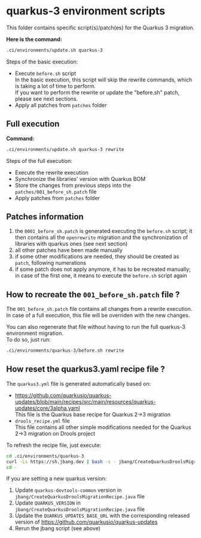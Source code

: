 # quarkus-3 environment scripts

This folder contains specific script(s)/patch(es) for the Quarkus 3 migration.

**Here is the command:**

```bash
.ci/environments/update.sh quarkus-3
```

Steps of the basic execution:

- Execute `before.sh` script  
  In the basic execution, this script will skip the rewrite commands, which is taking a lot of time to perform.  
  If you want to perform the rewrite or update the "before.sh" patch, please see next sections.
- Apply all patches from `patches` folder

## Full execution

**Command:**

```bash
.ci/environments/update.sh quarkus-3 rewrite
```

Steps of the full execution:

- Execute the rewrite execution
- Synchronize the libraries' version with Quarkus BOM
- Store the changes from previous steps into the `patches/001_before_sh.patch` file
- Apply patches from `patches` folder

## Patches information

1. the `0001_before_sh.patch` is generated executing the `before.sh` script; it then contains all the `openrewrite` migration and the synchronization of libraries with quarkus ones (see next section)
2. all other patches have been made manually
3. if some other modifications are needed, they should be created as `patch`, following numerations
4. if some patch does not apply anymore, it has to be recreated manually; in case of the first one, it means to execute the `before.sh` script again

## How to recreate the `001_before_sh.patch` file ?

The `001_before_sh.patch` file contains all changes from a rewrite execution.  
In case of a full execution, this file will be overriden with the new changes.

You can also regenerate that file without having to run the full quarkus-3 environment migration.  
To do so, just run:

```bash
.ci/environments/quarkus-3/before.sh rewrite
```

## How reset the quarkus3.yaml recipe file ?

The `quarkus3.yml` file is generated automatically based on:

- https://github.com/quarkusio/quarkus-updates/blob/main/recipes/src/main/resources/quarkus-updates/core/3alpha.yaml  
  This file is the Quarkus base recipe for Quarkus 2->3 migration
- `drools_recipe.yml` file  
  This file contains all other simple modifications needed for the Quarkus 2->3 migration on Drools project
  
To refresh the recipe file, just execute:

```bash
cd .ci/environments/quarkus-3
curl -Ls https://sh.jbang.dev | bash -s - jbang/CreateQuarkusDroolsMigrationRecipe.java
cd -
```

If you are setting a new quarkus version:

1. Update `quarkus-devtools-common` version in `jbang/CreateQuarkusDroolsMigrationRecipe.java` file
2. Update `QUARKUS_VERSION` in `jbang/CreateQuarkusDroolsMigrationRecipe.java` file
3. Update the `QUARKUS_UPDATES_BASE_URL` with the corresponding released version of https://github.com/quarkusio/quarkus-updates
4. Rerun the jbang script (see above)
